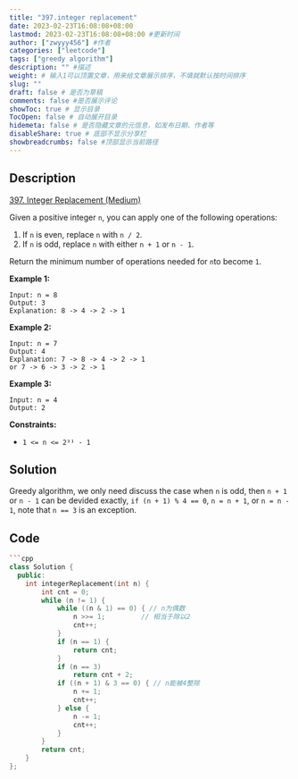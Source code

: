 ```yaml
---
title: "397.integer replacement"
date: 2023-02-23T16:08:08+08:00
lastmod: 2023-02-23T16:08:08+08:00 #更新时间
author: ["zwyyy456"] #作者
categories: ["leetcode"]
tags: ["greedy algorithm"]
description: "" #描述
weight: # 输入1可以顶置文章，用来给文章展示排序，不填就默认按时间排序
slug: ""
draft: false # 是否为草稿
comments: false #是否展示评论
showToc: true # 显示目录
TocOpen: false # 自动展开目录
hidemeta: false # 是否隐藏文章的元信息，如发布日期、作者等
disableShare: true # 底部不显示分享栏
showbreadcrumbs: false #顶部显示当前路径
---
```

## Description
[397. Integer Replacement (Medium)](https://leetcode.com/problems/integer-replacement/)

Given a positive integer `n`, you can apply one of the following operations:

1. If `n` is even, replace `n` with `n / 2`.
2. If `n` is odd, replace `n` with either `n + 1` or `n - 1`.

Return the minimum number of operations needed for `n`to become `1`.

**Example 1:**

```
Input: n = 8
Output: 3
Explanation: 8 -> 4 -> 2 -> 1

```

**Example 2:**

```
Input: n = 7
Output: 4
Explanation: 7 -> 8 -> 4 -> 2 -> 1
or 7 -> 6 -> 3 -> 2 -> 1

```

**Example 3:**

```
Input: n = 4
Output: 2

```

**Constraints:**

- `1 <= n <= 2³¹ - 1`

## Solution
Greedy algorithm, we only need discuss the case when `n` is odd, then `n + 1` or `n - 1` can be devided exactly, `if (n + 1) % 4 == 0`, `n = n + 1`, or `n = n - 1`, note that `n == 3` is an exception.

## Code
```cpp
```cpp
class Solution {
  public:
    int integerReplacement(int n) {
        int cnt = 0;
        while (n != 1) {
            while ((n & 1) == 0) { // n为偶数
                n >>= 1;         // 相当于除以2
                cnt++;
            }
            if (n == 1) {
                return cnt;
            }
            if (n == 3)
                return cnt + 2;
            if ((n + 1) & 3 == 0) { // n能被4整除
                n += 1;
                cnt++;
            } else {
                n -= 1;
                cnt++;
            }
        }
        return cnt;
    }
};
```